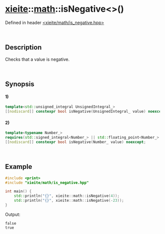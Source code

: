 # [xieite](../../xieite.md)\:\:[math](../../math.md)\:\:isNegative\<\>\(\)
Defined in header [<xieite/math/is_negative.hpp>](../../../include/xieite/math/is_negative.hpp)

&nbsp;

## Description
Checks that a value is negative.

&nbsp;

## Synopsis
#### 1)
```cpp
template<std::unsigned_integral UnsignedIntegral_>
[[nodiscard]] constexpr bool isNegative(UnsignedIntegral_ value) noexcept;
```
#### 2)
```cpp
template<typename Number_>
requires(std::signed_integral<Number_> || std::floating_point<Number_> || xieite::concepts::SpecializationOf<Number_, xieite::math::BigInteger>)
[[nodiscard]] constexpr bool isNegative(Number_ value) noexcept;
```

&nbsp;

## Example
```cpp
#include <print>
#include "xieite/math/is_negative.hpp"

int main() {
    std::println("{}", xieite::math::isNegative(4));
    std::println("{}", xieite::math::isNegative(-23));
}
```
Output:
```
false
true
```
